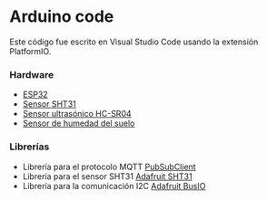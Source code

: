# Arduino code
Este código fue escrito en Visual Studio Code usando la extensión PlatformIO.

### Hardware
   * [ESP32](https://www.sparkfun.com/products/18035)
   * [Sensor SHT31](https://www.adafruit.com/product/2857)
   * [Sensor ultrasónico HC-SR04](https://www.sparkfun.com/products/15569)
   * [Sensor de humedad del suelo](https://www.sparkfun.com/products/13322)

### Librerías
   * Librería para el protocolo MQTT [PubSubClient](https://github.com/knolleary/pubsubclient)
   * Librería para el sensor SHT31 [Adafruit SHT31](https://github.com/adafruit/Adafruit_SHT31)
   * Librería para la comunicación I2C [Adafruit BusIO](https://github.com/adafruit/Adafruit_BusIO)
